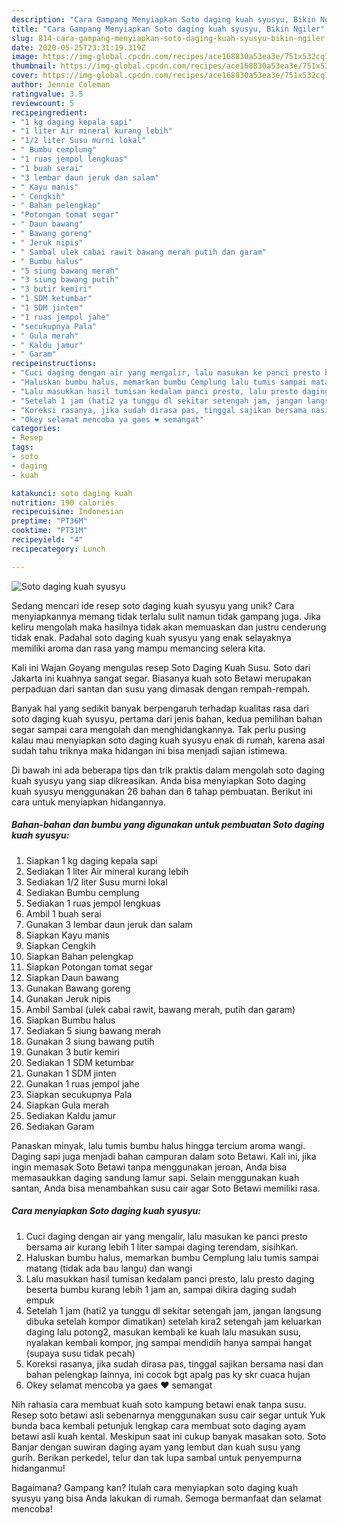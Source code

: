 ```yaml
---
description: "Cara Gampang Menyiapkan Soto daging kuah syusyu, Bikin Ngiler"
title: "Cara Gampang Menyiapkan Soto daging kuah syusyu, Bikin Ngiler"
slug: 814-cara-gampang-menyiapkan-soto-daging-kuah-syusyu-bikin-ngiler
date: 2020-05-25T23:31:19.319Z
image: https://img-global.cpcdn.com/recipes/ace168830a53ea3e/751x532cq70/soto-daging-kuah-syusyu-foto-resep-utama.jpg
thumbnail: https://img-global.cpcdn.com/recipes/ace168830a53ea3e/751x532cq70/soto-daging-kuah-syusyu-foto-resep-utama.jpg
cover: https://img-global.cpcdn.com/recipes/ace168830a53ea3e/751x532cq70/soto-daging-kuah-syusyu-foto-resep-utama.jpg
author: Jennie Coleman
ratingvalue: 3.5
reviewcount: 5
recipeingredient:
- "1 kg daging kepala sapi"
- "1 liter Air mineral kurang lebih"
- "1/2 liter Susu murni lokal"
- " Bumbu cemplung"
- "1 ruas jempol lengkuas"
- "1 buah serai"
- "3 lembar daun jeruk dan salam"
- " Kayu manis"
- " Cengkih"
- " Bahan pelengkap"
- "Potongan tomat segar"
- " Daun bawang"
- " Bawang goreng"
- " Jeruk nipis"
- " Sambal ulek cabai rawit bawang merah putih dan garam"
- " Bumbu halus"
- "5 siung bawang merah"
- "3 siung bawang putih"
- "3 butir kemiri"
- "1 SDM ketumbar"
- "1 SDM jinten"
- "1 ruas jempol jahe"
- "secukupnya Pala"
- " Gula merah"
- " Kaldu jamur"
- " Garam"
recipeinstructions:
- "Cuci daging dengan air yang mengalir, lalu masukan ke panci presto bersama air kurang lebih 1 liter sampai daging terendam, sisihkan."
- "Haluskan bumbu halus, memarkan bumbu Cemplung lalu tumis sampai matang (tidak ada bau langu) dan wangi"
- "Lalu masukkan hasil tumisan kedalam panci presto, lalu presto daging beserta bumbu kurang lebih 1 jam an, sampai dikira daging sudah empuk"
- "Setelah 1 jam (hati2 ya tunggu dl sekitar setengah jam, jangan langsung dibuka setelah kompor dimatikan) setelah kira2 setengah jam keluarkan daging lalu potong2, masukan kembali ke kuah lalu masukan susu, nyalakan kembali kompor, jng sampai mendidih hanya sampai hangat (supaya susu tidak pecah)"
- "Koreksi rasanya, jika sudah dirasa pas, tinggal sajikan bersama nasi dan bahan pelengkap lainnya, ini cocok bgt apalg pas ky skr cuaca hujan"
- "Okey selamat mencoba ya gaes ❤️ semangat"
categories:
- Resep
tags:
- soto
- daging
- kuah

katakunci: soto daging kuah 
nutrition: 190 calories
recipecuisine: Indonesian
preptime: "PT36M"
cooktime: "PT31M"
recipeyield: "4"
recipecategory: Lunch

---
```



![Soto daging kuah syusyu](https://img-global.cpcdn.com/recipes/ace168830a53ea3e/751x532cq70/soto-daging-kuah-syusyu-foto-resep-utama.jpg)

Sedang mencari ide resep soto daging kuah syusyu yang unik? Cara menyiapkannya memang tidak terlalu sulit namun tidak gampang juga. Jika keliru mengolah maka hasilnya tidak akan memuaskan dan justru cenderung tidak enak. Padahal soto daging kuah syusyu yang enak selayaknya memiliki aroma dan rasa yang mampu memancing selera kita.

Kali ini Wajan Goyang mengulas resep Soto Daging Kuah Susu. Soto dari Jakarta ini kuahnya sangat segar. Biasanya kuah soto Betawi merupakan perpaduan dari santan dan susu yang dimasak dengan rempah-rempah.

Banyak hal yang sedikit banyak berpengaruh terhadap kualitas rasa dari soto daging kuah syusyu, pertama dari jenis bahan, kedua pemilihan bahan segar sampai cara mengolah dan menghidangkannya. Tak perlu pusing kalau mau menyiapkan soto daging kuah syusyu enak di rumah, karena asal sudah tahu triknya maka hidangan ini bisa menjadi sajian istimewa.


Di bawah ini ada beberapa tips dan trik praktis dalam mengolah soto daging kuah syusyu yang siap dikreasikan. Anda bisa menyiapkan Soto daging kuah syusyu menggunakan 26 bahan dan 6 tahap pembuatan. Berikut ini cara untuk menyiapkan hidangannya.

<!--inarticleads1-->

##### Bahan-bahan dan bumbu yang digunakan untuk pembuatan Soto daging kuah syusyu:

1. Siapkan 1 kg daging kepala sapi
1. Sediakan 1 liter Air mineral kurang lebih
1. Sediakan 1/2 liter Susu murni lokal
1. Sediakan  Bumbu cemplung
1. Sediakan 1 ruas jempol lengkuas
1. Ambil 1 buah serai
1. Gunakan 3 lembar daun jeruk dan salam
1. Siapkan  Kayu manis
1. Siapkan  Cengkih
1. Siapkan  Bahan pelengkap
1. Siapkan Potongan tomat segar
1. Siapkan  Daun bawang
1. Gunakan  Bawang goreng
1. Gunakan  Jeruk nipis
1. Ambil  Sambal (ulek cabai rawit, bawang merah, putih dan garam)
1. Siapkan  Bumbu halus
1. Sediakan 5 siung bawang merah
1. Gunakan 3 siung bawang putih
1. Gunakan 3 butir kemiri
1. Sediakan 1 SDM ketumbar
1. Gunakan 1 SDM jinten
1. Gunakan 1 ruas jempol jahe
1. Siapkan secukupnya Pala
1. Siapkan  Gula merah
1. Sediakan  Kaldu jamur
1. Sediakan  Garam


Panaskan minyak, lalu tumis bumbu halus hingga tercium aroma wangi. Daging sapi juga menjadi bahan campuran dalam soto Betawi. Kali ini, jika ingin memasak Soto Betawi tanpa menggunakan jeroan, Anda bisa memasaukkan daging sandung lamur sapi. Selain menggunakan kuah santan, Anda bisa menambahkan susu cair agar Soto Betawi memiliki rasa. 

<!--inarticleads2-->

##### Cara menyiapkan Soto daging kuah syusyu:

1. Cuci daging dengan air yang mengalir, lalu masukan ke panci presto bersama air kurang lebih 1 liter sampai daging terendam, sisihkan.
1. Haluskan bumbu halus, memarkan bumbu Cemplung lalu tumis sampai matang (tidak ada bau langu) dan wangi
1. Lalu masukkan hasil tumisan kedalam panci presto, lalu presto daging beserta bumbu kurang lebih 1 jam an, sampai dikira daging sudah empuk
1. Setelah 1 jam (hati2 ya tunggu dl sekitar setengah jam, jangan langsung dibuka setelah kompor dimatikan) setelah kira2 setengah jam keluarkan daging lalu potong2, masukan kembali ke kuah lalu masukan susu, nyalakan kembali kompor, jng sampai mendidih hanya sampai hangat (supaya susu tidak pecah)
1. Koreksi rasanya, jika sudah dirasa pas, tinggal sajikan bersama nasi dan bahan pelengkap lainnya, ini cocok bgt apalg pas ky skr cuaca hujan
1. Okey selamat mencoba ya gaes ❤️ semangat


Nih rahasia cara membuat kuah soto kampung betawi enak tanpa susu. Resep soto betawi asli sebenarnya menggunakan susu cair segar untuk Yuk bunda baca kembali petunjuk lengkap cara membuat soto daging ayam betawi asli kuah kental. Meskipun saat ini cukup banyak masakan soto. Soto Banjar dengan suwiran daging ayam yang lembut dan kuah susu yang gurih. Berikan perkedel, telur dan tak lupa sambal untuk penyempurna hidanganmu! 

Bagaimana? Gampang kan? Itulah cara menyiapkan soto daging kuah syusyu yang bisa Anda lakukan di rumah. Semoga bermanfaat dan selamat mencoba!
